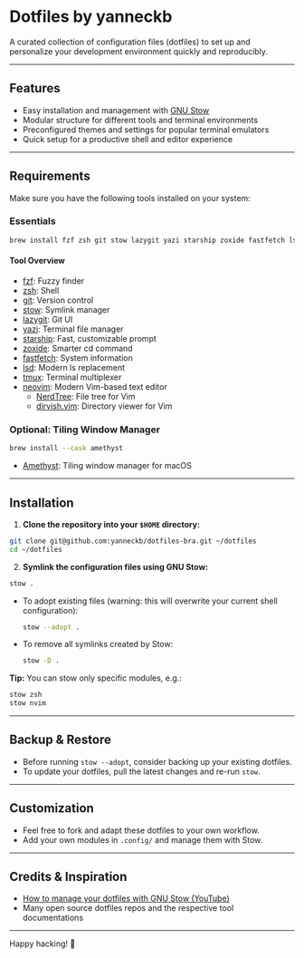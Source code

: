 # Dotfiles by yanneckb

A curated collection of configuration files (dotfiles) to set up and personalize your development environment quickly and reproducibly.

---

## Features
- Easy installation and management with [GNU Stow](https://www.gnu.org/software/stow/)
- Modular structure for different tools and terminal environments
- Preconfigured themes and settings for popular terminal emulators
- Quick setup for a productive shell and editor experience

---

## Requirements

Make sure you have the following tools installed on your system:

### Essentials
```sh
brew install fzf zsh git stow lazygit yazi starship zoxide fastfetch lsd tmux neovim
```

#### Tool Overview
- [fzf](https://github.com/junegunn/fzf): Fuzzy finder
- [zsh](https://www.zsh.org/): Shell
- [git](https://git-scm.com/): Version control
- [stow](https://www.gnu.org/software/stow/): Symlink manager
- [lazygit](https://github.com/jesseduffield/lazygit): Git UI
- [yazi](https://github.com/sxyazi/yazi): Terminal file manager
- [starship](https://github.com/starship/starship): Fast, customizable prompt
- [zoxide](https://github.com/ajeetdsouza/zoxide): Smarter cd command
- [fastfetch](https://github.com/fastfetch-cli/fastfetch): System information
- [lsd](https://github.com/lsd-rs/lsd): Modern ls replacement
- [tmux](https://github.com/tmux/tmux): Terminal multiplexer
- [neovim](https://github.com/neovim/neovim): Modern Vim-based text editor
    - [NerdTree](https://github.com/preservim/nerdtree): File tree for Vim
    - [dirvish.vim](https://github.com/justinmk/vim-dirvish): Directory viewer for Vim

### Optional: Tiling Window Manager
```sh
brew install --cask amethyst
```
- [Amethyst](https://github.com/ianyh/Amethyst): Tiling window manager for macOS

---

## Installation

1. **Clone the repository into your `$HOME` directory:**

```sh
git clone git@github.com:yanneckb/dotfiles-bra.git ~/dotfiles
cd ~/dotfiles
```

2. **Symlink the configuration files using GNU Stow:**

```sh
stow .
```

- To adopt existing files (warning: this will overwrite your current shell configuration):
  ```sh
  stow --adopt .
  ```
- To remove all symlinks created by Stow:
  ```sh
  stow -D .
  ```

**Tip:** You can stow only specific modules, e.g.:
```sh
stow zsh
stow nvim
```

---

## Backup & Restore
- Before running `stow --adopt`, consider backing up your existing dotfiles.
- To update your dotfiles, pull the latest changes and re-run `stow`.

---

## Customization
- Feel free to fork and adapt these dotfiles to your own workflow.
- Add your own modules in `.config/` and manage them with Stow.

---

## Credits & Inspiration
- [How to manage your dotfiles with GNU Stow (YouTube)](https://www.youtube.com/watch?v=y6XCebnB9gs)
- Many open source dotfiles repos and the respective tool documentations

---

Happy hacking! 🚀